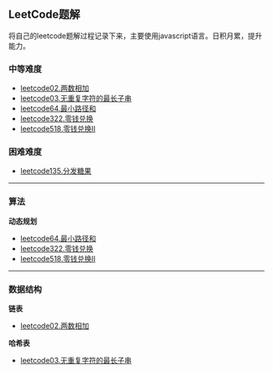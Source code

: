 ## LeetCode题解

将自己的leetcode题解过程记录下来，主要使用javascript语言。日积月累，提升能力。


### 中等难度
+ [leetcode02.两数相加](./notes/leetcode02.两数相加)
+ [leetcode03.无重复字符的最长子串](./notes/leetcode03.无重复字符的最长子串)
+ [leetcode64.最小路径和](./notes/leetcode64.最小路径和)
+ [leetcode322.零钱兑换](./notes/leetcode322.零钱兑换)
+ [leetcode518.零钱兑换II](./notes/leetcode518.零钱兑换II)

### 困难难度
+ [leetcode135.分发糖果](./notes/leetcode135.分发糖果)

---
### 算法

**动态规划**
+ [leetcode64.最小路径和](./notes/leetcode64.最小路径和)
+ [leetcode322.零钱兑换](./notes/leetcode322.零钱兑换)
+ [leetcode518.零钱兑换II](./notes/leetcode518.零钱兑换II)

---
### 数据结构

**链表** 
+ [leetcode02.两数相加](./notes/leetcode02.两数相加)

**哈希表**
+ [leetcode03.无重复字符的最长子串](./notes/leetcode03.无重复字符的最长子串)
 

